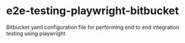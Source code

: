 # e2e-testing-playwright-bitbucket
Bitbucket yaml configuration file for performing end to end integration testing using playwright
